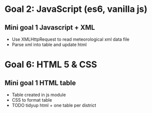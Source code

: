 # Goal 2: JavaScript (es6, vanilla js)
 ## Mini goal 1 Javascript + XML
 - Use XMLHttpRequest to read  meteorological xml data file
 - Parse xml into table and update html


# Goal 6: HTML 5 & CSS
## Mini goal 1 HTML table
- Table created in js module
- CSS to format table 
- TODO tidyup html + one table per district